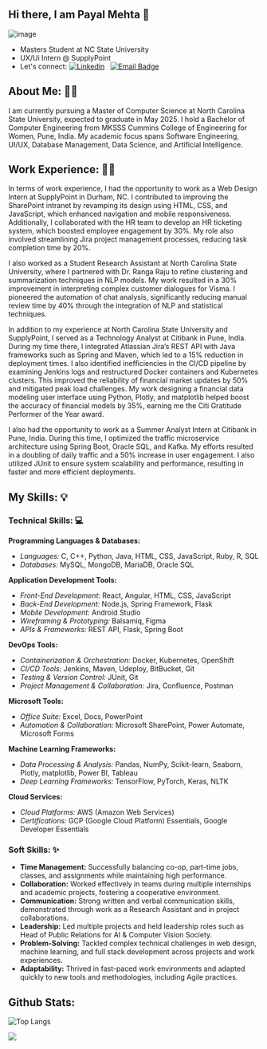 ## Hi there, I am Payal Mehta 👋

<!--
**m-payal/m-payal** is a ✨ _special_ ✨ repository because its `README.md` (this file) appears on your GitHub profile.

Here are some ideas to get you started:

- 🔭 I’m currently working on ...
- 🌱 I’m currently learning ...
- 👯 I’m looking to collaborate on ...
- 🤔 I’m looking for help with ...
- 💬 Ask me about ...
- 📫 How to reach me: ...
- 😄 Pronouns: ...
- ⚡ Fun fact: ...
-->
![image](https://github.com/user-attachments/assets/2cb818c3-502f-4e53-8f03-56e22d27e071)



- Masters Student at NC State University
- UX/Ui Intern @ SupplyPoint
- Let's connect:
[![Linkedin](https://img.shields.io/badge/LinkedIn-0077B5?style=for-the-badge&logo=linkedin&logoColor=white)](https://www.linkedin.com/in/payal-mehta18/)
&nbsp;
[![Email Badge](https://img.shields.io/badge/Gmail-D14836?style=for-the-badge&logo=gmail&logoColor=white)](mehta.payal2000@gmail.com)

## About Me: 🙋‍♀️

I am currently pursuing a Master of Computer Science at North Carolina State University, expected to graduate in May 2025. I hold a Bachelor of Computer Engineering from MKSSS Cummins College of Engineering for Women, Pune, India. My academic focus spans Software Engineering, UI/UX, Database Management, Data Science, and Artificial Intelligence.


## Work Experience: 👩‍💻

In terms of work experience, I had the opportunity to work as a Web Design Intern at SupplyPoint in Durham, NC. I contributed to improving the SharePoint intranet by revamping its design using HTML, CSS, and JavaScript, which enhanced navigation and mobile responsiveness. Additionally, I collaborated with the HR team to develop an HR ticketing system, which boosted employee engagement by 30%. My role also involved streamlining Jira project management processes, reducing task completion time by 20%.

I also worked as a Student Research Assistant at North Carolina State University, where I partnered with Dr. Ranga Raju to refine clustering and summarization techniques in NLP models. My work resulted in a 30% improvement in interpreting complex customer dialogues for Visma. I pioneered the automation of chat analysis, significantly reducing manual review time by 40% through the integration of NLP and statistical techniques.

In addition to my experience at North Carolina State University and SupplyPoint, I served as a Technology Analyst at Citibank in Pune, India. During my time there, I integrated Atlassian Jira’s REST API with Java frameworks such as Spring and Maven, which led to a 15% reduction in deployment times. I also identified inefficiencies in the CI/CD pipeline by examining Jenkins logs and restructured Docker containers and Kubernetes clusters. This improved the reliability of financial market updates by 50% and mitigated peak load challenges. My work designing a financial data modeling user interface using Python, Plotly, and matplotlib helped boost the accuracy of financial models by 35%, earning me the Citi Gratitude Performer of the Year award.

I also had the opportunity to work as a Summer Analyst Intern at Citibank in Pune, India. During this time, I optimized the traffic microservice architecture using Spring Boot, Oracle SQL, and Kafka. My efforts resulted in a doubling of daily traffic and a 50% increase in user engagement. I also utilized JUnit to ensure system scalability and performance, resulting in faster and more efficient deployments.

## My Skills: 💡

### Technical Skills: 💻

**Programming Languages & Databases:**
- _Languages:_ C, C++, Python, Java, HTML, CSS, JavaScript, Ruby, R, SQL
- _Databases:_ MySQL, MongoDB, MariaDB, Oracle SQL

**Application Development Tools:**
- _Front-End Development:_ React, Angular, HTML, CSS, JavaScript
- _Back-End Development:_ Node.js, Spring Framework, Flask
- _Mobile Development:_ Android Studio
- _Wireframing & Prototyping:_ Balsamiq, Figma
- _APIs & Frameworks:_ REST API, Flask, Spring Boot

**DevOps Tools:**
- _Containerization & Orchestration:_ Docker, Kubernetes, OpenShift
- _CI/CD Tools:_ Jenkins, Maven, Udeploy, BitBucket, Git
- _Testing & Version Control:_ JUnit, Git
- _Project Management & Collaboration:_ Jira, Confluence, Postman

**Microsoft Tools:**
- _Office Suite:_ Excel, Docs, PowerPoint
- _Automation & Collaboration:_ Microsoft SharePoint, Power Automate, Microsoft Forms

**Machine Learning Frameworks:**
- _Data Processing & Analysis:_ Pandas, NumPy, Scikit-learn, Seaborn, Plotly, matplotlib, Power BI, Tableau
- _Deep Learning Frameworks:_ TensorFlow, PyTorch, Keras, NLTK

**Cloud Services:**
- _Cloud Platforms:_ AWS (Amazon Web Services)
- _Certifications:_ GCP (Google Cloud Platform) Essentials, Google Developer Essentials


### Soft Skills: ✨

- **Time Management:** Successfully balancing co-op, part-time jobs, classes, and assignments while maintaining high performance.
- **Collaboration:** Worked effectively in teams during multiple internships and academic projects, fostering a cooperative environment.
- **Communication:** Strong written and verbal communication skills, demonstrated through work as a Research Assistant and in project collaborations.
- **Leadership:** Led multiple projects and held leadership roles such as Head of Public Relations for AI & Computer Vision Society.
- **Problem-Solving:** Tackled complex technical challenges in web design, machine learning, and full stack development across projects and work experiences.
- **Adaptability:** Thrived in fast-paced work environments and adapted quickly to new tools and methodologies, including Agile practices.

## Github Stats:

![Top Langs](https://github-readme-stats.vercel.app/api/top-langs/?username=m-payal&hide_progress=true)

![](https://api.visitorbadge.io/api/VisitorHit?user=m-payalf&repo=github-visitors-badge&countColor=%237B1E7A)
